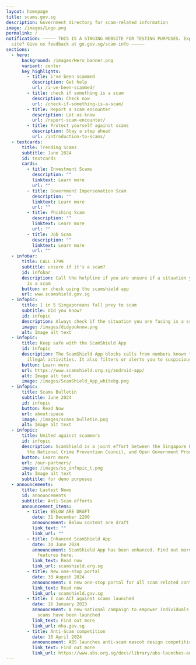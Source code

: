 ```yaml
---
layout: homepage
title: scams.gov.sg
description: Government directory for scam-related information
image: /images/Logo.png
permalink: /
notification: ––––– THIS IS A STAGING WEBSITE FOR TESTING PURPOSES. Explored the
  site? Give us feedback at go.gov.sg/scam-info –––––
sections:
  - hero:
      background: /images/Hero_banner.png
      variant: center
      key_highlights:
        - title: i've been scammed
          description: Get help
          url: /i-ve-been-scammed/
        - title: check if something is a scam
          description: Check now
          url: /check-if-something-is-a-scam/
        - title: Report a scam encounter
          description: Let us know
          url: /report-scam-encounter/
        - title: Protect yourself against scams
          description: Stay a step ahead
          url: /introduction-to-scams/
  - textcards:
      title: Trending Scams
      subtitle: June 2024
      id: textcards
      cards:
        - title: Investment Scams
          description: ""
          linktext: Learn more
          url: ""
        - title: Government Impersonation Scam
          description: ""
          linktext: Learn more
          url: ""
        - title: Phishing Scam
          description: ""
          linktext: Learn more
          url: ""
        - title: Job Scam
          description: ""
          linktext: Learn more
          url: ""
  - infobar:
      title: CALL 1799
      subtitle: unsure if it's a scam?
      id: infobar
      description: Call the helpline if you are unsure if a situation you are facing
        is a scam
      button: or check using the scamshield app
      url: www.scamshield.gov.sg
  - infopic:
      title: 1 in 5 Singaporeans fall prey to scam
      subtitle: Did you know?
      id: infopic
      description: Always check if the situation you are facing is a scam
      image: /images/didyouknow.png
      alt: Image alt text
  - infopic:
      title: Keep safe with the ScamShield App
      id: infopic
      description: The ScamShield App blocks calls from numbers known to be used in
        illegal activities. It also filters or alerts you to suspicious SMSes.
      button: Learn more
      url: https://www.scamshield.org.sg/android-app/
      alt: Image alt text
      image: /images/ScamShield_App_whitebg.png
  - infopic:
      title: Scams Bulletin
      subtitle: June 2024
      id: infopic
      button: Read Now
      url: about:space
      image: /images/scams_bulletin.png
      alt: Image alt text
  - infopic:
      title: United against scammers
      id: infopic
      description: ScamShield is a joint effort between the Singapore Police Force,
        the National Crime Prevention Council, and Open Government Products.
      button: Learn more
      url: /our-partners/
      image: /images/ss_infopic_t.png
      alt: Image alt text
      subtitle: for demo purposes
  - announcements:
      title: Lastest News
      id: announcements
      subtitle: Anti-Scam efforts
      announcement_items:
        - title: BELOW ARE DRAFT
          date: 31 December 2200
          announcement: Below content are draft
          link_text: ""
          link_url: ""
        - title: Enhanced ScamShield App
          date: 30 June 2024
          announcement: ScamShield App has been enhanced. Find out more about the new
            features here.
          link_text: Read now
          link_url: scamshield.org.sg
        - title: New one-stop portal
          date: 30 August 2024
          announcement: A new one-stop portal for all scam related content has been launched.
          link_text: Read now
          link_url: scamshield.gov.sg
        - title: I can ACT against scams launched
          date: 16 January 2023
          announcement: A new national campaign to empower individuals to ACT against
            scams have been launched
          link_text: Find out more
          link_url: mha.gov.sg
        - title: Anti-Scam competition
          date: 16 April 2024
          announcement: ABS launches anti-scam mascot design competition
          link_text: Find out more
          link_url: https://www.abs.org.sg/docs/library/abs-launches-anti-scam-mascot-design-competition.pdf
---
```


